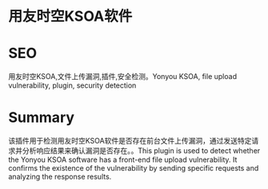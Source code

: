 # 用友时空KSOA软件
# SEO
用友时空KSOA,文件上传漏洞,插件,安全检测。Yonyou KSOA, file upload vulnerability, plugin, security detection
# Summary
该插件用于检测用友时空KSOA软件是否存在前台文件上传漏洞，通过发送特定请求并分析响应结果来确认漏洞是否存在。。This plugin is used to detect whether the Yonyou KSOA software has a front-end file upload vulnerability. It confirms the existence of the vulnerability by sending specific requests and analyzing the response results.
